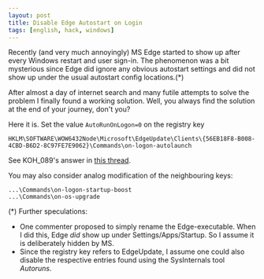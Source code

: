 ```yaml
---
layout: post
title: Disable Edge Autostart on Login
tags: [english, hack, windows]
---
```

Recently (and very much annoyingly) MS Edge started to show up after every
Windows restart and user sign-in. The phenomenon was a bit mysterious since Edge
did ignore any obvious autostart settings and did not show up under the usual
autostart config locations.(*)

After almost a day of internet search and many futile attempts to solve the
problem I finally found a working solution. Well, you always find the solution
at the end of your journey, don't you?

Here it is. Set the value `AutoRunOnLogon=0` on the registry key
```
HKLM\SOFTWARE\WOW6432Node\Microsoft\EdgeUpdate\Clients\{56EB18F8-B008-4CBD-B6D2-8C97FE7E9062}\Commands\on-logon-autolaunch
```
See KOH_089's answer in [this thread][solution].

You may also consider analog modification of the neighbouring keys:
```
...\Commands\on-logon-startup-boost
...\Commands\on-os-upgrade
```

(*) Further speculations:
*   One commenter proposed to simply rename the Edge-executable. When I did
    this, Edge _did_ show up under Settings/Apps/Startup. So I assume it is
    deliberately hidden by MS.
*   Since the registry key refers to EdgeUpdate, I assume one could also
    disable the respective entries found using the SysInternals tool _Autoruns_.

[solution]: https://answers.microsoft.com/en-us/microsoftedge/forum/all/how-do-i-stop-edge-from-automatically-opening-on/510d25a1-96a0-48b3-adc0-97b5646fe0a2